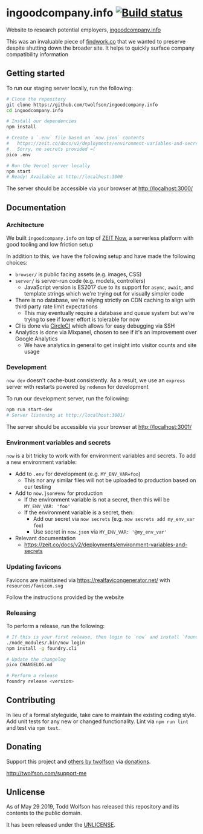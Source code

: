 # ingoodcompany.info [![Build status](https://circleci.com/gh/twolfson/ingoodcompany.info/tree/master.svg?style=svg)](https://circleci.com/gh/twolfson/ingoodcompany.info/tree/master)

Website to research potential employers, [ingoodcompany.info][]

This was an invaluable piece of [findwork.co][] that we wanted to preserve despite shutting down the broader site. It helps to quickly surface company compatibility information

[ingoodcompany.info]: https://ingoodcompany.info/
[findwork.co]: https://web.archive.org/web/20180829191029/https://findwork.co/

## Getting started
To run our staging server locally, run the following:

```bash
# Clone the repository
git clone https://github.com/twolfson/ingoodcompany.info
cd ingoodcompany.info

# Install our dependencies
npm install

# Create a `.env` file based on `now.json` contents
#   https://zeit.co/docs/v2/deployments/environment-variables-and-secrets
#   Sorry, no secrets provided =(
pico .env

# Run the Vercel server locally
npm start
# Ready! Available at http://localhost:3000
```

The server should be accessible via your browser at <http://localhost:3000/>

## Documentation
### Architecture
We built `ingoodcompany.info` on top of [ZEIT Now][], a serverless platform with good tooling and low friction setup

In addition to this, we have the following setup and have made the following choices:

- `browser/` is public facing assets (e.g. images, CSS)
- `server/` is server-run code (e.g. models, controllers)
  - JavaScript version is ES2017 due to its support for `async`, `await`, and template strings which we're trying out for visually simpler code
- There is no database, we're relying strictly on CDN caching to align with third party rate limit expectations
  - This may eventually require a database and queue system but we're trying to see if lower effort is tolerable for now
- CI is done via [CircleCI][] which allows for easy debugging via SSH
- Analytics is done via Mixpanel, chosen to see if it's an improvement over Google Analytics
  - We have analytics in general to get insight into visitor counts and site usage

[ZEIT Now]: https://zeit.co/now
[CircleCI]: http://circleci.com/

### Development
`now dev` doesn't cache-bust consistently. As a result, we use an `express` server with restarts powered by `nodemon` for development

To run our development server, run the following:

```bash
npm run start-dev
# Server listening at http://localhost:3001/
```

The server should be accessible via your browser at <http://localhost:3001/>

### Environment variables and secrets
`now` is a bit tricky to work with for environment variables and secrets. To add a new environment variable:

- Add to `.env` for development (e.g. `MY_ENV_VAR=foo`)
  - This nor any similar files will not be uploaded to production based on our testing
- Add to `now.json#env` for production
  - If the environment variable is not a secret, then this will be `MY_ENV_VAR: 'foo'`
  - If the environment variable is a secret, then:
    - Add our secret via `now secrets` (e.g. `now secrets add my_env_var foo`)
    - Use secret in `now.json` via `MY_ENV_VAR: '@my_env_var'`
- Relevant documentation
  - https://zeit.co/docs/v2/deployments/environment-variables-and-secrets

### Updating favicons
Favicons are maintained via <https://realfavicongenerator.net/> with `resources/favicon.svg`

Follow the instructions provided by the website

### Releasing
To perform a release, run the following:

```bash
# If this is your first release, then login to `now` and install `foundry.cli`
./node_modules/.bin/now login
npm install -g foundry.cli

# Update the changelog
pico CHANGELOG.md

# Perform a release
foundry release <version>
```

## Contributing
In lieu of a formal styleguide, take care to maintain the existing coding style. Add unit tests for any new or changed functionality. Lint via `npm run lint` and test via `npm test`.

## Donating
Support this project and [others by twolfson][twolfson-projects] via [donations][twolfson-support-me].

<http://twolfson.com/support-me>

[twolfson-projects]: http://twolfson.com/projects
[twolfson-support-me]: http://twolfson.com/support-me

## Unlicense
As of May 29 2019, Todd Wolfson has released this repository and its contents to the public domain.

It has been released under the [UNLICENSE][].

[UNLICENSE]: UNLICENSE
